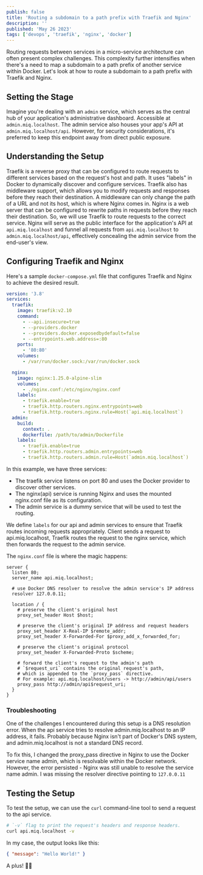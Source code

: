 ```yaml
---
publish: false
title: 'Routing a subdomain to a path prefix with Traefik and Nginx'
description: ''
published: 'May 26 2023'
tags: ['devops', 'traefik', 'nginx', 'docker']
---
```


Routing requests between services in a micro-service architecture can often present complex challenges. This complexity further intensifies when there's a need to map a subdomain to a path prefix of another service within Docker. Let's look at how to route a subdomain to a path prefix with Traefik and Nginx.

## Setting the Stage

Imagine you're dealing with an `admin` service, which serves as the central hub of your application's administrative dashboard. Accessible at `admin.miq.localhost`. The admin service also houses your app's API at `admin.miq.localhost/api`. However, for security considerations, it's preferred to keep this endpoint away from direct public exposure.

## Understanding the Setup

Traefik is a reverse proxy that can be configured to route requests to different services based on the request's host and path. It uses "labels" in Docker to dynamically discover and configure services. Traefik also has middleware support, which allows you to modify requests and responses before they reach their destination. A middleware can only change the path of a URL and not its host, which is where Nginx comes in. Nginx is a web server that can be configured to rewrite paths in requests before they reach their destination. So, we will use Traefik to route requests to the correct service. Nginx will serve as the public interface for the application's API at `api.miq.localhost` and funnel all requests from `api.miq.localhost` to `admin.miq.localhost/api`, effectively concealing the admin service from the end-user's view.

## Configuring Traefik and Nginx

Here's a sample `docker-compose.yml` file that configures Traefik and Nginx to achieve the desired result.

```yml title="docker-compose.yml" {18, 22, 30}
version: '3.8'
services:
  traefik:
    image: traefik:v2.10
    command:
      - --api.insecure=true
      - --providers.docker
      - --providers.docker.exposedbydefault=false
      - --entrypoints.web.address=:80
    ports:
      - '80:80'
    volumes:
      - /var/run/docker.sock:/var/run/docker.sock

  nginx:
    image: nginx:1.25.0-alpine-slim
    volumes:
      - ./nginx.conf:/etc/nginx/nginx.conf
    labels:
      - traefik.enable=true
      - traefik.http.routers.nginx.entrypoints=web
      - traefik.http.routers.nginx.rule=Host(`api.miq.localhost`)
  admin:
    build:
      context: .
      dockerfile: /path/to/admin/Dockerfile
    labels:
      - traefik.enable=true
      - traefik.http.routers.admin.entrypoints=web
      - traefik.http.routers.admin.rule=Host(`admin.miq.localhost`)
```

In this example, we have three services:

- The traefik service listens on port 80 and uses the Docker provider to discover other services.
- The nginx(api) service is running Nginx and uses the mounted nginx.conf file as its configuration.
- The admin service is a dummy service that will be used to test the routing.

We define `labels` for our api and admin services to ensure that Traefik routes incoming requests appropriately. Client sends a request to api.miq.localhost, Traefik routes the request to the nginx service, which then forwards the request to the admin service.

The `nginx.conf` file is where the magic happens:

```nginx title="nginx.conf" {6, 23}
server {
  listen 80;
  server_name api.miq.localhost;

  # use Docker DNS resolver to resolve the admin service's IP address
  resolver 127.0.0.11;

  location / {
    # preserve the client's original host
    proxy_set_header Host $host;

    # preserve the client's original IP address and request headers
    proxy_set_header X-Real-IP $remote_addr;
    proxy_set_header X-Forwarded-For $proxy_add_x_forwarded_for;

    # preserve the client's original protocol
    proxy_set_header X-Forwarded-Proto $scheme;

    # forward the client's request to the admin's path
    # `$request_uri` contains the original request's path,
    # which is appended to the `proxy_pass` directive.
    # For example: api.miq.localhost/users -> http://admin/api/users
    proxy_pass http://admin/api$request_uri;
  }
}
```

### Troubleshooting

One of the challenges I encountered during this setup is a DNS resolution error. When the api service tries to resolve admin.miq.localhost to an IP address, it fails. Probably because Nginx isn't part of Docker's DNS system, and admin.miq.localhost is not a standard DNS record.

To fix this, I changed the proxy_pass directive in Nginx to use the Docker service name admin, which is resolvable within the Docker network. However, the error persisted - Nginx was still unable to resolve the service name admin. I was missing the resolver directive pointing to `127.0.0.11`

## Testing the Setup

To test the setup, we can use the `curl` command-line tool to send a request to the api service.

```bash
# `-v` flag to print the request's headers and response headers.
curl api.miq.localhost -v
```

In my case, the output looks like this:

```json
{ "message": "Hello World!" }
```

A plus! 👋🏽
